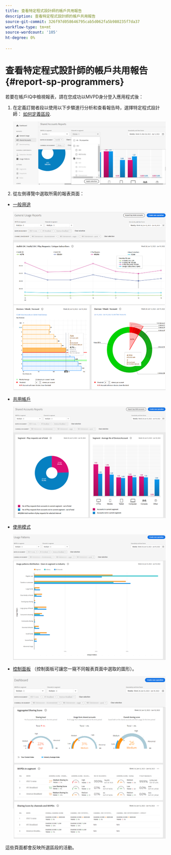 ```yaml
---
title: 查看特定程式設計師的帳戶共用報告
description: 查看特定程式設計師的帳戶共用報告
source-git-commit: 326f97d058646795cab5d062fa5b980235f7da37
workflow-type: tm+mt
source-wordcount: '105'
ht-degree: 0%

---
```


# 查看特定程式設計師的帳戶共用報告 {#report-sp-programmers}

若要在帳戶IQ中檢視報表，請在您成功以MVPD身分登入應用程式後：

1. 在定義訂閱者段以使用以下步驟進行分析和查看報告時，選擇特定程式設計師： [如何定義區段](/help/AccountIQ/howto-select-segment-timeframe.md).

   ![選擇通道](assets/programmer-selection.png)


1. 從左側導覽中選取所需的報表頁面：

* [一般用途](/help/AccountIQ/general-usage-reports.md)

   ![](assets/specific-mvpd-gen-usage.png)
* [共用帳戶](/help/AccountIQ/shared-acc-reports.md)

   ![](assets/specific-mvpd-shared-acc.png)
* [使用模式](/help/AccountIQ/usage-patterns.md)

   ![](assets/specific-mvpd-usage-pattern.png)

* [控制面板](/help/AccountIQ/dashboard.md) （控制面板可讓您一窺不同報表頁面中選取的圖形）。

   ![](assets/specific-mvpd-dashboard.png)

這些頁面都會反映所選區段的活動。
